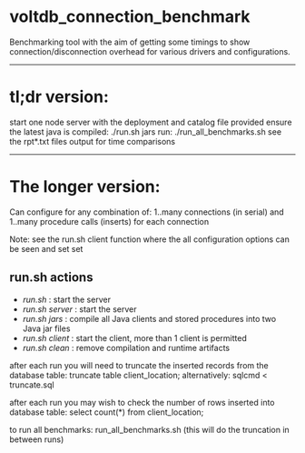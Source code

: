 # voltdb_connection_benchmark

Benchmarking tool with the aim of getting some timings to show connection/disconnection overhead
for various drivers and configurations.

---------------------------------------------------------------------------------
tl;dr version:
==============

start one node server with the deployment and catalog file provided
ensure the latest java is compiled: ./run.sh jars
run: ./run_all_benchmarks.sh
see the rpt*.txt files output for time comparisons

---------------------------------------------------------------------------------

The longer version:
===================

Can configure for any combination of:
1..many connections (in serial) and 1..many procedure calls (inserts) for each connection

Note: see the run.sh client function where the all configuration options can be seen and set set

run.sh actions
-----------
- *run.sh* : start the server
- *run.sh server* : start the server
- *run.sh jars* : compile all Java clients and stored procedures into two Java jar files
- *run.sh client* : start the client, more than 1 client is permitted
- *run.sh clean* : remove compilation and runtime artifacts

after each run you will need to truncate the inserted records from the database table:
	truncate table client_location;
alternatively:
	sqlcmd < truncate.sql
	
after each run you may wish to check the number of rows inserted into database table:
	select count(*) from client_location;
	
to run all benchmarks:
	run_all_benchmarks.sh
(this will do the truncation in between runs)
